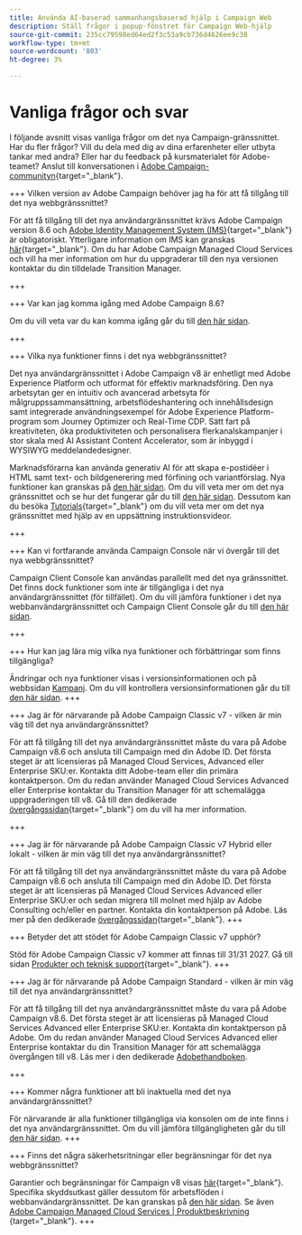 ```yaml
---
title: Använda AI-baserad sammanhangsbaserad hjälp i Campaign Web
description: Ställ frågor i popup-fönstret för Campaign Web-hjälp
source-git-commit: 235cc79598ed64ed2f3c53a9cb736d4626ee9c38
workflow-type: tm+mt
source-wordcount: '803'
ht-degree: 3%

---
```



# Vanliga frågor och svar

I följande avsnitt visas vanliga frågor om det nya Campaign-gränssnittet. Har du fler frågor? Vill du dela med dig av dina erfarenheter eller utbyta tankar med andra? Eller har du feedback på kursmaterialet för Adobe-teamet? Anslut till konversationen i [Adobe Campaign-communityn](https://experienceleaguecommunities.adobe.com/t5/adobe-campaign-classic-v7/ct-p/adobe-campaign-classic-community){target="_blank"}.


+++ Vilken version av Adobe Campaign behöver jag ha för att få tillgång till det nya webbgränssnittet?

För att få tillgång till det nya användargränssnittet krävs Adobe Campaign version 8.6 och [Adobe Identity Management System (IMS)](https://helpx.adobe.com/enterprise/using/identity.html){target="_blank"} är obligatoriskt. Ytterligare information om IMS kan granskas [här](https://experienceleague.adobe.com/en/docs/campaign/technotes-ac/tn-new/migrate-users-to-ims){target="_blank"}. Om du har Adobe Campaign Managed Cloud Services och vill ha mer information om hur du uppgraderar till den nya versionen kontaktar du din tilldelade Transition Manager.

+++

+++ Var kan jag komma igång med Adobe Campaign 8.6?

Om du vill veta var du kan komma igång går du till [den här sidan](../get-started/get-started.md).

+++

+++ Vilka nya funktioner finns i det nya webbgränssnittet?

Det nya användargränssnittet i Adobe Campaign v8 är enhetligt med Adobe Experience Platform och utformat för effektiv marknadsföring. Den nya arbetsytan ger en intuitiv och avancerad arbetsyta för målgruppssammansättning, arbetsflödeshantering och innehållsdesign samt integrerade användningsexempel för Adobe Experience Platform-program som Journey Optimizer och Real-Time CDP.  Sätt fart på kreativiteten, öka produktiviteten och personalisera flerkanalskampanjer i stor skala med AI Assistant Content Accelerator, som är inbyggd i WYSIWYG meddelandedesigner.

Marknadsförarna kan använda generativ AI för att skapa e-postidéer i HTML samt text- och bildgenerering med förfining och variantförslag. Nya funktioner kan granskas på [den här sidan](../rn/whats-new.md). Om du vill veta mer om det nya gränssnittet och se hur det fungerar går du till [den här sidan](../get-started/user-interface.md). Dessutom kan du besöka [Tutorials](https://experienceleague.adobe.com/en/docs/campaign-web-learn/tutorials/overview){target="_blank"} om du vill veta mer om det nya gränssnittet med hjälp av en uppsättning instruktionsvideor.

+++

+++  Kan vi fortfarande använda Campaign Console när vi övergår till det nya webbgränssnittet?

Campaign Client Console kan användas parallellt med det nya gränssnittet. Det finns dock funktioner som inte är tillgängliga i det nya användargränssnittet (för tillfället). Om du vill jämföra funktioner i det nya webbanvändargränssnittet och Campaign Client Console går du till [den här sidan](../get-started/capability-matrix.md).

+++

+++ Hur kan jag lära mig vilka nya funktioner och förbättringar som finns tillgängliga?

Ändringar och nya funktioner visas i versionsinformationen och på webbsidan [Kampanj](../get-started/user-interface.md#user-interface-home). Om du vill kontrollera versionsinformationen går du till [den här sidan](../rn/release-notes.md).
+++


+++  Jag är för närvarande på Adobe Campaign Classic v7 - vilken är min väg till det nya användargränssnittet?

För att få tillgång till det nya användargränssnittet måste du vara på Adobe Campaign v8.6 och ansluta till Campaign med din Adobe ID. Det första steget är att licensieras på Managed Cloud Services, Advanced eller Enterprise SKU:er. Kontakta ditt Adobe-team eller din primära kontaktperson. Om du redan använder Managed Cloud Services Advanced eller Enterprise kontaktar du Transition Manager för att schemalägga uppgraderingen till v8. Gå till den dedikerade [övergångssidan](https://experienceleague.adobe.com/en/docs/campaign/campaign-v8/new/v7-to-v8){target="_blank"} om du vill ha mer information.

+++

+++  Jag är för närvarande på Adobe Campaign Classic v7 Hybrid eller lokalt - vilken är min väg till det nya användargränssnittet?

För att få tillgång till det nya användargränssnittet måste du vara på Adobe Campaign v8.6 och ansluta till Campaign med din Adobe ID. Det första steget är att licensieras på Managed Cloud Services Advanced eller Enterprise SKU:er och sedan migrera till molnet med hjälp av Adobe Consulting och/eller en partner. Kontakta din kontaktperson på Adobe. Läs mer på den dedikerade [övergångssidan](https://experienceleague.adobe.com/en/docs/campaign/campaign-v8/new/v7-to-v8){target="_blank"}.
+++

+++ Betyder det att stödet för Adobe Campaign Classic v7 upphör?

Stöd för Adobe Campaign Classic v7 kommer att finnas till 31/31 2027. Gå till sidan [Produkter och teknisk support](https://helpx.adobe.com/support/programs/eol-matrix.html){target="_blank"}.
+++

+++ Jag är för närvarande på Adobe Campaign Standard - vilken är min väg till det nya användargränssnittet?

För att få tillgång till det nya användargränssnittet måste du vara på Adobe Campaign v8.6. Det första steget är att licensieras på Managed Cloud Services Advanced eller Enterprise SKU:er. Kontakta din kontaktperson på Adobe. Om du redan använder Managed Cloud Services Advanced eller Enterprise kontaktar du din Transition Manager för att schemalägga övergången till v8. Läs mer i den dedikerade [Adobethandboken](../../adoption/home.md).

+++


+++ Kommer några funktioner att bli inaktuella med det nya användargränssnittet?

För närvarande är alla funktioner tillgängliga via konsolen om de inte finns i det nya användargränssnittet. Om du vill jämföra tillgängligheten går du till [den här sidan](../get-started/capability-matrix.md).
+++


+++ Finns det några säkerhetsritningar eller begränsningar för det nya webbgränssnittet?

Garantier och begränsningar för Campaign v8 visas [här](https://experienceleague.adobe.com/en/docs/campaign/campaign-v8/releases/ac-guardrails){target="_blank"}. Specifika skyddsutkast gäller dessutom för arbetsflöden i webbanvändargränssnittet. De kan granskas på [den här sidan](../get-started/guardrails.md). Se även [Adobe Campaign Managed Cloud Services | Produktbeskrivning ](https://helpx.adobe.com/se/legal/product-descriptions/adobe-campaign-managed-cloud-services.html){target="_blank"}.
+++
